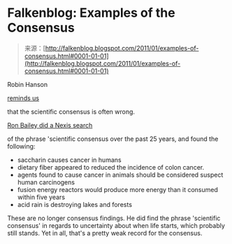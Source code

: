 <!--yml
category: 未分类
date: 2024-05-12 21:10:25
-->

# Falkenblog: Examples of the Consensus

> 来源：[http://falkenblog.blogspot.com/2011/01/examples-of-consensus.html#0001-01-01](http://falkenblog.blogspot.com/2011/01/examples-of-consensus.html#0001-01-01)

Robin Hanson

[reminds us](http://www.overcomingbias.com/2011/01/beware-consensus.html#more-25424)

that the scientific consensus is often wrong.

[Ron Bailey did a Nexis search](http://reason.com/archives/2010/06/29/agreeing-to-agree)

of the phrase 'scientific consensus over the past 25 years, and found the following:

*   saccharin causes cancer in humans
*   dietary fiber appeared to reduced the incidence of colon cancer.
*   agents found to cause cancer in animals should be considered suspect human carcinogens
*   fusion energy reactors would produce more energy than it consumed within five years
*   acid rain is destroying lakes and forests

These are no longer consensus findings. He did find the phrase 'scientific consensus' in regards to uncertainty about when life starts, which probably still stands. Yet in all, that's a pretty weak record for the consensus.